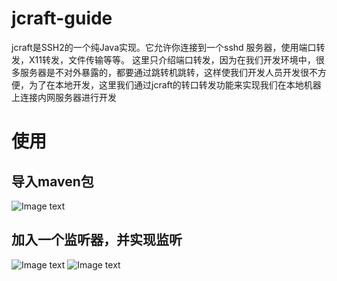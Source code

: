 # jcraft-guide
jcraft是SSH2的一个纯Java实现。它允许你连接到一个sshd 服务器，使用端口转发，X11转发，文件传输等等。
这里只介绍端口转发，因为在我们开发环境中，很多服务器是不对外暴露的，都要通过跳转机跳转，这样使我们开发人员开发很不方便，为了在本地开发，这里我们通过jcraft的转口转发功能来实现我们在本地机器上连接内网服务器进行开发


# 使用
## 导入maven包 
![Image text](https://raw.githubusercontent.com/rancho00/jcraft-guide/master/images/maven-link.png)


## 加入一个监听器，并实现监听
![Image text](https://raw.githubusercontent.com/rancho00/jcraft-guide/master/images/web-conf.png)
![Image text]()
